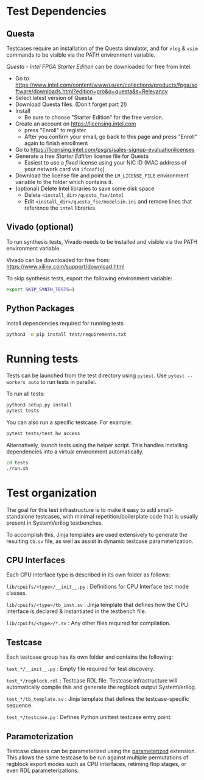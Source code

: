 
# Test Dependencies

## Questa

Testcases require an installation of the Questa simulator, and for `vlog` & `vsim`
commands to be visible via the PATH environment variable.

*Questa - Intel FPGA Starter Edition* can be downloaded for free from Intel:
* Go to https://www.intel.com/content/www/us/en/collections/products/fpga/software/downloads.html?edition=pro&q=questa&s=Relevancy
* Select latest version of Questa
* Download Questa files. (Don't forget part 2!)
* Install
    * Be sure to choose "Starter Edition" for the free version.
* Create an account on https://licensing.intel.com
    * press "Enroll" to register
    * After you confirm your email, go back to this page and press "Enroll" again to finish enrollment
* Go to https://licensing.intel.com/psg/s/sales-signup-evaluationlicenses
* Generate a free *Starter Edition* license file for Questa
    * Easiest to use a *fixed* license using your NIC ID (MAC address of your network card via `ifconfig`)
* Download the license file and point the `LM_LICENSE_FILE` environment variable to the folder which contains it.
* (optional) Delete Intel libraries to save some disk space
    * Delete `<install_dir>/questa_fse/intel`
    * Edit `<install_dir>/questa_fse/modelsim.ini` and remove lines that reference the `intel` libraries


## Vivado (optional)

To run synthesis tests, Vivado needs to be installed and visible via the PATH environment variable.

Vivado can be downloaded for free from: https://www.xilinx.com/support/download.html

To skip synthesis tests, export the following environment variable:
```bash
export SKIP_SYNTH_TESTS=1
```



## Python Packages
Install dependencies required for running tests

```bash
python3 -m pip install test/requirements.txt
```



# Running tests

Tests can be launched from the test directory using `pytest`.
Use `pytest --workers auto` to run tests in parallel.

To run all tests:
```bash
python3 setup.py install
pytest tests
```

You can also run a specific testcase. For example:
```bash
pytest tests/test_hw_access
```

Alternatively, launch tests using the helper script. This handles installing
dependencies into a virtual environment automatically.
```bash
cd tests
./run.sh
```



# Test organization

The goal for this test infrastructure is to make it easy to add small-standalone
testcases, with minimal repetition/boilerplate code that is usually present in
SystemVerilog testbenches.

To accomplish this, Jinja templates are used extensively to generate the
resulting `tb.sv` file, as well as assist in dynamic testcase parameterization.



## CPU Interfaces
Each CPU interface type is described in its own folder as follows:

`lib/cpuifs/<type>/__init__.py`
: Definitions for CPU Interface test mode classes.

`lib/cpuifs/<type>/tb_inst.sv`
: Jinja template that defines how the CPU interface is declared & instantiated in the testbench file.

`lib/cpuifs/<type>/*.sv`
: Any other files required for compilation.



## Testcase
Each testcase group has its own folder and contains the following:

`test_*/__init__.py`
: Empty file required for test discovery.

`test_*/regblock.rdl`
: Testcase RDL file. Testcase infrastructure will automatically compile this and generate the regblock output SystemVerilog.

`test_*/tb_template.sv`
: Jinja template that defines the testcase-specific sequence.

`test_*/testcase.py`
: Defines Python unittest testcase entry point.



## Parameterization
Testcase classes can be parameterized using the [parameterized](https://github.com/wolever/parameterized) extension. This allows the same testcase to be run against multiple permutations of regblock export modes such as CPU interfaces, retiming flop stages, or even RDL parameterizations.
